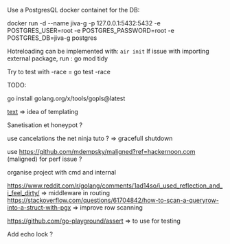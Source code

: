 Use a PostgresQL docker containet for the DB:

docker run -d --name jiva-g -p 127.0.0.1:5432:5432 -e POSTGRES_USER=root -e POSTGRES_PASSWORD=root -e POSTGRES_DB=jiva-g postgres

Hotreloading can be implemented with: `air init`
If issue with importing external package, run : go mod tidy

Try to test with -race = go test -race


TODO:

go install golang.org/x/tools/gopls@latest

[text](https://templ.guide/) => idea of templating


Sanetisation et honeypot ?

use cancelations the net  ninja tuto ? => gracefull shutdown

use https://github.com/mdempsky/maligned?ref=hackernoon.com (maligned) for perf issue ?


organise project with cmd and internal

https://www.reddit.com/r/golang/comments/1ad14so/i_used_reflection_and_i_feel_dirty/ => middleware in routing
https://stackoverflow.com/questions/61704842/how-to-scan-a-queryrow-into-a-struct-with-pgx => improve row scanning

https://github.com/go-playground/assert => to use for testing

Add echo lock ?